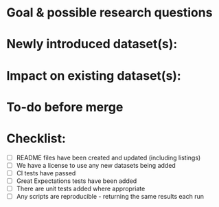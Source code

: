 <!---
Provide a short summary in the Title above. Examples of good PR titles:
* "New data request: add deaths in police custody datasets"
-->

# Goal & possible research questions
<!---
Describe your changes, and why you're making them. Is this linked to an open
issue, a Trello card, or another pull request? Link it here.

 * Goal: what you want to do with this dataset, e.g. "Look at patterns in deaths following police custody"
 * Research questions: what kinds of questions you might want to answer with this if you know, e.g. "Find out corrolation between race and deaths in police custody". This isn't essential but helps us plan what we call things and where we put them.
 * Suggested path: what do you think this set should be called? E.g. 'deaths-following-police-contact'.
-->

# Newly introduced dataset(s):
<!---
Describe any new datasets being added, detailing the formats, sources and licenses (if you know). If you are adding more than one dataset, let us know if they should be added in separate places or combined together.

Example:

 * License: None stated, presume OGL?
 * URL: https://policeconduct.gov.uk/research-and-learning/statistics/annual-deaths-during-or-following-police-contact-statistics
 * File format: ODS
-->

# Impact on existing dataset(s):
<!---
Include this section if you are changing or adding to any existing datasets.
Link any related pull requests elsewhere, or instructions for merge (e.g. what else needs
updating along with this change)
-->

# To-do before merge
<!---
(Optional -- remove this section if not needed)
Include any notes about things that need to happen before this PR is merged, e.g.:
- [ ] Update Observable documents
- [ ] Confirm license
- [ ] Ensure PR #56 is merged
-->

# Checklist:
<!---
This checklist is mostly useful as a reminder of small things that can easily be
forgotten – it is meant as a helpful tool rather than hoops to jump through.
Put an `x` in all the items that apply, make notes next to any that haven't been
addressed, and remove any items that are not relevant to this PR.
-->

- [ ] README files have been created and updated (including listings)
- [ ] We have a license to use any new datasets being added
- [ ] CI tests have passed
- [ ] Great Expectations tests have been added
- [ ] There are unit tests added where appropriate
- [ ] Any scripts are reproducible - returning the same results each run
